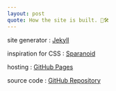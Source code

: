 ```yaml
---
layout: post
quote: How the site is built. 👷🛠️
---
```

site generator
: [Jekyll](https://jekyllrb.com/)

inspiration for CSS
: [Sparanoid](https://sparanoid.com/)

hosting
: [GitHub Pages](https://pages.github.com/)

source code
: [GitHub Repository](https://github.com/LatvianPython/latvianpython.github.io)